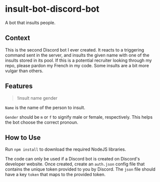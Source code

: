 # insult-bot-discord-bot
A bot that insults people.

## Context
This is the second Discord bot I ever created. It reacts to a triggering command sent in the server, and insults the given name with one of the insults stored in its pool. If this is a potential recruiter looking through my repo, please pardon my French in my code. Some insults are a bit more vulgar than others.

## Features
> !insult name gender

`Name` is the name of the person to insult.

`Gender` should be `m` or `f` to signify male or female, respectively. This helps the bot choose the correct pronoun.

## How to Use
Run `npm install` to download the required NodeJS libraries.

The code can only be used if a Discord bot is created on Discord's developer website. Once created, create an `auth.json` config file that contains the unique token provided to you by Discord. The `json` file should have a key `token` that maps to the provided token.
